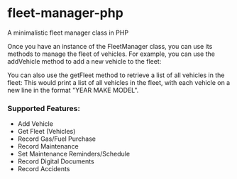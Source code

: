 # fleet-manager-php
A minimalistic fleet manager class in PHP

Once you have an instance of the FleetManager class, you can use its methods to manage the fleet of vehicles.
For example, you can use the addVehicle method to add a new vehicle to the fleet:

You can also use the getFleet method to retrieve a list of all vehicles in the fleet:
This would print a list of all vehicles in the fleet, with each vehicle on a new line in the format "YEAR MAKE MODEL".


### Supported Features:
- Add Vehicle
- Get Fleet (Vehicles)
- Record Gas/Fuel Purchase
- Record Maintenance
- Set Maintenance Reminders/Schedule
- Record Digital Documents
- Record Accidents



